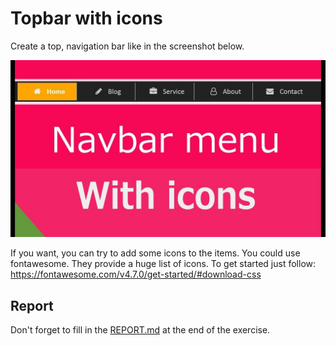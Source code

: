 # Topbar with icons

Create a top, navigation bar like in the screenshot below.

![Example](img/example.jpg)

If you want, you can try to add some icons to the items. You could use fontawesome. They provide a huge list of icons. To get started just follow: https://fontawesome.com/v4.7.0/get-started/#download-css

## Report

Don't forget to fill in the [REPORT.md](REPORT.md) at the end of the exercise.
